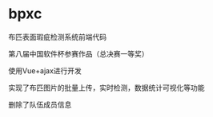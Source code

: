 # bpxc
布匹表面瑕疵检测系统前端代码

第八届中国软件杯参赛作品（总决赛一等奖）

使用Vue+ajax进行开发

实现了布匹图片的批量上传，实时检测，数据统计可视化等功能

删除了队伍成员信息
